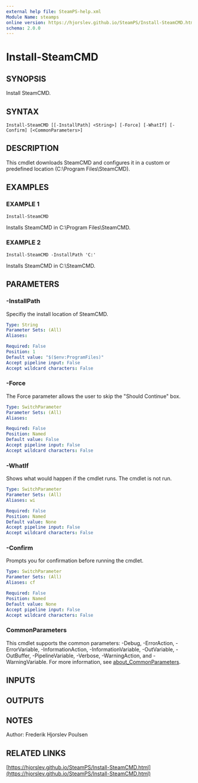 ```yaml
---
external help file: SteamPS-help.xml
Module Name: steamps
online version: https://hjorslev.github.io/SteamPS/Install-SteamCMD.html
schema: 2.0.0
---
```


# Install-SteamCMD

## SYNOPSIS
Install SteamCMD.

## SYNTAX

```
Install-SteamCMD [[-InstallPath] <String>] [-Force] [-WhatIf] [-Confirm] [<CommonParameters>]
```

## DESCRIPTION
This cmdlet downloads SteamCMD and configures it in a custom or
predefined location (C:\Program Files\SteamCMD).

## EXAMPLES

### EXAMPLE 1
```
Install-SteamCMD
```

Installs SteamCMD in C:\Program Files\SteamCMD.

### EXAMPLE 2
```
Install-SteamCMD -InstallPath 'C:'
```

Installs SteamCMD in C:\SteamCMD.

## PARAMETERS

### -InstallPath
Specifiy the install location of SteamCMD.

```yaml
Type: String
Parameter Sets: (All)
Aliases:

Required: False
Position: 1
Default value: "$($env:ProgramFiles)"
Accept pipeline input: False
Accept wildcard characters: False
```

### -Force
The Force parameter allows the user to skip the "Should Continue" box.

```yaml
Type: SwitchParameter
Parameter Sets: (All)
Aliases:

Required: False
Position: Named
Default value: False
Accept pipeline input: False
Accept wildcard characters: False
```

### -WhatIf
Shows what would happen if the cmdlet runs.
The cmdlet is not run.

```yaml
Type: SwitchParameter
Parameter Sets: (All)
Aliases: wi

Required: False
Position: Named
Default value: None
Accept pipeline input: False
Accept wildcard characters: False
```

### -Confirm
Prompts you for confirmation before running the cmdlet.

```yaml
Type: SwitchParameter
Parameter Sets: (All)
Aliases: cf

Required: False
Position: Named
Default value: None
Accept pipeline input: False
Accept wildcard characters: False
```

### CommonParameters
This cmdlet supports the common parameters: -Debug, -ErrorAction, -ErrorVariable, -InformationAction, -InformationVariable, -OutVariable, -OutBuffer, -PipelineVariable, -Verbose, -WarningAction, and -WarningVariable. For more information, see [about_CommonParameters](http://go.microsoft.com/fwlink/?LinkID=113216).

## INPUTS

## OUTPUTS

## NOTES
Author: Frederik Hjorslev Poulsen

## RELATED LINKS

[https://hjorslev.github.io/SteamPS/Install-SteamCMD.html](https://hjorslev.github.io/SteamPS/Install-SteamCMD.html)

